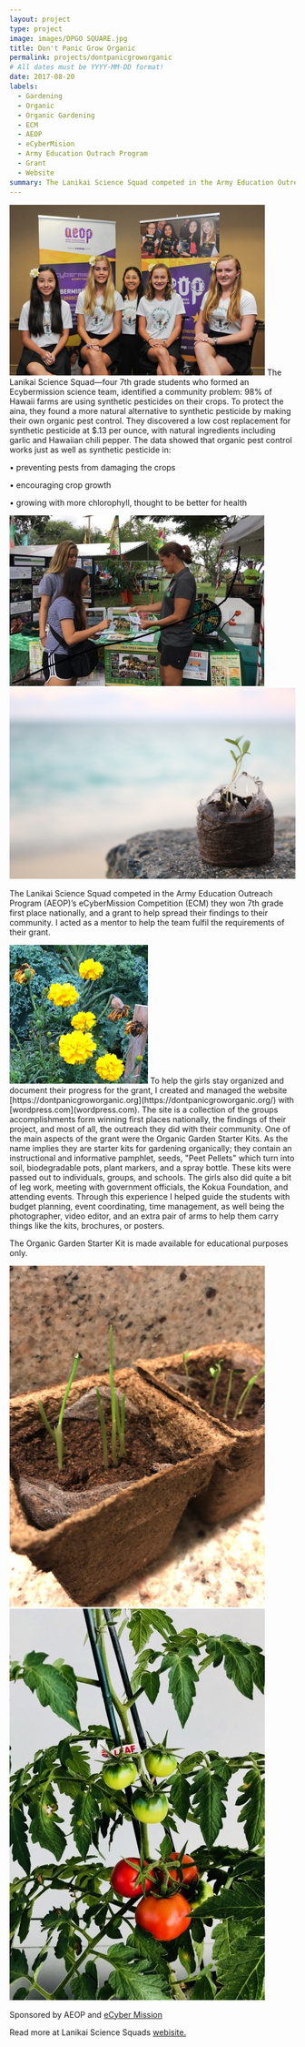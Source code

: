 ```yaml
---
layout: project
type: project
image: images/DPGO SQUARE.jpg
title: Don't Panic Grow Organic 
permalink: projects/dontpanicgroworganic
# All dates must be YYYY-MM-DD format!
date: 2017-08-20
labels:
  - Gardening
  - Organic
  - Organic Gardening
  - ECM
  - AEOP 
  - eCyberMision
  - Army Education Outrach Program
  - Grant
  - Website
summary: The Lanikai Science Squad competed in the Army Education Outreach Program (AEOP)'s eCyberMission Competition. The group won 7th grade first place nationally, and a grant to help spread their findings to their community. I acted as a mentor to help the team fulfil the requirements of their grant. 
---
```

<img class="ui medium right floated rounded image" src="../images/DPGO0.jpg">
The Lanikai Science Squad—four 7th grade students who formed an Ecybermission science team, identified a community problem: 98% of Hawaii farms are using synthetic pesticides on their crops. To protect the aina, they found a more natural alternative to synthetic pesticide by making their own organic pest control. They discovered a low cost replacement for synthetic pesticide at $.13 per ounce, with natural ingredients including garlic and Hawaiian chili pepper. The data showed that organic pest control works just as well as synthetic pesticide in:

• preventing pests from damaging the crops

• encouraging crop growth

• growing with more chlorophyll, thought to be better for health

<div class="ui small rounded images">
  <img class="ui image" src="../images/DPGO 4.0.jpg">
  <img class="ui image" src="../images/DPGO 5.jpg">
</div>


The Lanikai Science Squad competed in the Army Education Outreach Program (AEOP)’s eCyberMission Competition (ECM) they won 7th grade first place nationally, and a grant to help spread their findings to their community. I acted as a mentor to help the team fulfil the requirements of their grant. 

<img class="ui tiny left circular floated image" src="../images/DPGO 2.0.png">
To help the girls stay organized and document their progress for the grant, I created and managed the website [https://dontpanicgroworganic.org](https://dontpanicgroworganic.org/) with [wordpress.com](wordpress.com). The site is a collection of the groups accomplishments form winning first places nationally, the findings of their project, and most of all, the outreach they did with their community. One of the main aspects of the grant were the Organic Garden Starter Kits. As the name implies they are starter kits for gardening organically; they contain an instructional and informative pamphlet, seeds, "Peet Pellets" which turn into soil, biodegradable pots, plant markers, and a spray bottle. These kits were passed out to individuals, groups, and schools. The girls also did quite a bit of leg work, meeting with government officials, the Kokua Foundation, and attending events. Through this experience I helped guide the students with budget planning, event coordinating, time management, as well being the photographer, video editor, and an extra pair of arms to help them carry things like the kits, brochures, or posters.




The Organic Garden Starter Kit is made available for educational purposes only. 

<div class="ui small rounded images">
  <img class="ui image" src="../images/DPGO 1.jpeg">
  <img class="ui image" src="../images/DPGO 3.0.jpg">
</div>



Sponsored by AEOP and [eCyber Mission](www.ecybermission.com)

Read more at Lanikai Science Squads [webisite.](https://dontpanicgroworganic.org/)




